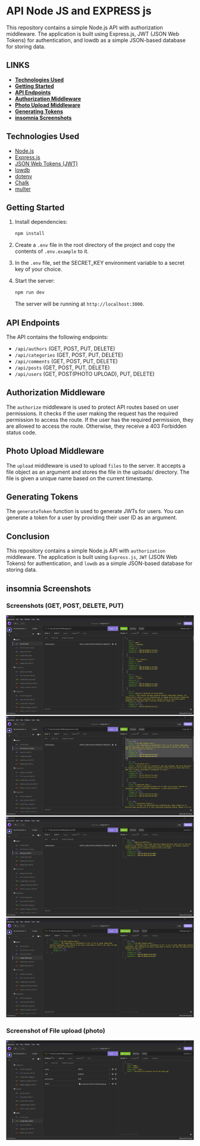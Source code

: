 # API Node JS and EXPRESS js

This repository contains a simple Node.js API with authorization middleware. The application is built using Express.js, JWT (JSON Web Tokens) for authentication, and lowdb as a simple JSON-based database for storing data.


## LINKS

- [**Technologies Used**](#technologies-used)
- [**Getting Started**](#getting-started)
- [**API Endpoints**](#api-endpoints)
- [**Authorization Middleware**](#authorization-middleware)
- [**Photo Upload Middleware**](#photo-upload-middleware)
- [**Generating Tokens**](#generating-tokens)
- [**insomnia Screenshots**](#insomnia-screenshots)


## Technologies Used

- [Node.js](https://github.com/nodejs/node)
- [Express.js](https://github.com/expressjs/express)
- [JSON Web Tokens (JWT)](https://github.com/auth0/node-jsonwebtoken)
- [lowdb](https://github.com/typicode/lowdb)
- [dotenv](https://github.com/motdotla/dotenv)
- [Chalk](https://github.com/chalk/chalk)
- [multer](https://github.com/expressjs/multer)

## Getting Started

1. Install dependencies:

   ```bash
   npm install
   ```

2. Create a `.env` file in the root directory of the project and copy the contents of `.env.example` to it.

3. In the `.env` file, set the SECRET_KEY environment variable to a secret key of your choice.

4. Start the server:

   ```bash
   npm run dev
   ```

   The server will be running at `http://localhost:3000`.

## API Endpoints

The API contains the following endpoints:

- `/api/authors` (GET, POST, PUT, DELETE)
- `/api/categories` (GET, POST, PUT, DELETE)
- `/api/comments` (GET, POST, PUT, DELETE)
- `/api/posts` (GET, POST, PUT, DELETE)
- `/api/users` (GET, POST(PHOTO UPLOAD), PUT, DELETE)

## Authorization Middleware

The `authorize` middleware is used to protect API routes based on user permissions. It checks if the user making the request has the required permission to access the route. If the user has the required permission, they are allowed to access the route. Otherwise, they receive a 403 Forbidden status code.


## Photo Upload Middleware

The `upload` middleware is used to upload `files` to the server. It accepts a file object as an argument and stores the file in the uploads/ directory. The file is given a unique name based on the current timestamp.


## Generating Tokens

The `generateToken` function is used to generate JWTs for users. You can generate a token for a user by providing their user ID as an argument.

## Conclusion

This repository contains a simple Node.js API with `authorization` middleware. The application is built using `Express.js`, `JWT` (JSON Web Tokens) for authentication, and `lowdb` as a simple JSON-based database for storing data.


## insomnia Screenshots

### Screenshots (GET, POST, DELETE, PUT)

![Alt text](/SCREENSHOTS/posts/1.jpg?raw=true "Insomnia ")
![Alt text](/SCREENSHOTS/posts/2.jpg?raw=true "Insomnia ")
![Alt text](/SCREENSHOTS/posts/3.jpg?raw=true "Insomnia ")
![Alt text](/SCREENSHOTS/posts/4.jpg?raw=true "Insomnia ")

### Screenshot of File upload (photo)

![Alt text](/SCREENSHOTS/upload_photo.jpg?raw=true "Insomnia ")
